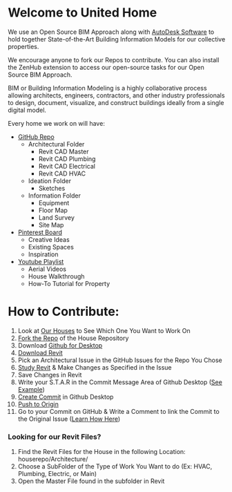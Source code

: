 # Welcome to United Home

We use an Open Source BIM Approach along with [AutoDesk Software](https://www.autodesk.com/industry/aec/bim) to hold together State-of-the-Art Building Information Models for our collective properties.

We encourage anyone to fork our Repos to contribute.  You can also install the ZenHub extension to access our open-source tasks for our Open Source BIM Approach.

BIM or Building Information Modeling is a highly collaborative process allowing architects, engineers, contractors, and other industry professionals to design, document, visualize, and construct buildings ideally from a single digital model.


Every home we work on will have:
* [GitHub Repo](https://github.com/orgs/United-Home/repositories)
  * Architectural Folder
    * Revit CAD Master
    * Revit CAD Plumbing
    * Revit CAD Electrical
    * Revit CAD HVAC
  * Ideation Folder
    * Sketches
  * Information Folder
    * Equipment
    * Floor Map
    * Land Survey
    * Site Map
* [Pinterest Board](https://www.pinterest.com/unitedhomeview/)
  * Creative Ideas
  * Existing Spaces
  * Inspiration
* [Youtube Playlist](https://www.youtube.com/channel/UCGCf76YwmUxgUNZyCbBKnyQ)
  * Aerial Videos
  * House Walkthrough
  * How-To Tutorial for Property

# How to Contribute:
1. Look at [Our Houses](https://github.com/orgs/United-Home/repositories) to See Which One You Want to Work On
2. [Fork the Repo](https://docs.github.com/en/get-started/quickstart/fork-a-repo) of the House Repository
3. Download [Github for Desktop](https://desktop.github.com/)
4. [Download Revit](https://github.com/United-Home/Overview)
5. Pick an Architectural Issue in the GitHub Issues for the Repo You Chose
6. [Study Revit](https://knowledge.autodesk.com/support/revit/learn) & Make Changes as Specified in the Issue
7. Save Changes in Revit
8. Write your S.T.A.R in the Commit Message Area of Github Desktop  ([See Example](https://github.com/United-Home/900-32nd-St/commit/fd3d58ab3c71ee0d4268cf18957702a4985722ed))
10. [Create Commit](https://learn.sourcegraph.com/how-to-commit-code-to-a-git-repository-with-github-desktop) in Github Desktop
11. [Push to Origin](https://docs.github.com/en/desktop/contributing-and-collaborating-using-github-desktop/making-changes-in-a-branch/pushing-changes-to-github)
12. Go to your Commit on GitHub & Write a Comment to link the Commit to the Original Issue ([Learn How Here](https://docs.github.com/en/get-started/writing-on-github/working-with-advanced-formatting/autolinked-references-and-urls#commit-shas))  


### Looking for our Revit Files?
1. Find the Revit Files for the House in the following Location:<br>
   houserepo/Architecture/
2. Choose a SubFolder of the Type of Work You Want to do (Ex: HVAC, Plumbing, Electric, or Main)
3. Open the Master File found in the subfolder in Revit
